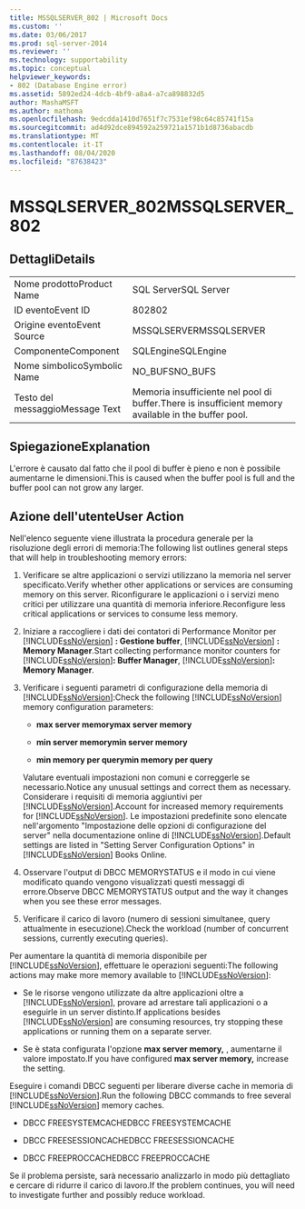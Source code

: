 ```yaml
---
title: MSSQLSERVER_802 | Microsoft Docs
ms.custom: ''
ms.date: 03/06/2017
ms.prod: sql-server-2014
ms.reviewer: ''
ms.technology: supportability
ms.topic: conceptual
helpviewer_keywords:
- 802 (Database Engine error)
ms.assetid: 5892ed24-4dcb-4bf9-a8a4-a7ca898832d5
author: MashaMSFT
ms.author: mathoma
ms.openlocfilehash: 9edcdda1410d7651f7c7531ef98c64c85741f15a
ms.sourcegitcommit: ad4d92dce894592a259721a1571b1d8736abacdb
ms.translationtype: MT
ms.contentlocale: it-IT
ms.lasthandoff: 08/04/2020
ms.locfileid: "87638423"
---
```

# <a name="mssqlserver_802"></a><span data-ttu-id="48f69-102">MSSQLSERVER_802</span><span class="sxs-lookup"><span data-stu-id="48f69-102">MSSQLSERVER_802</span></span>
    
## <a name="details"></a><span data-ttu-id="48f69-103">Dettagli</span><span class="sxs-lookup"><span data-stu-id="48f69-103">Details</span></span>  
  
|||  
|-|-|  
|<span data-ttu-id="48f69-104">Nome prodotto</span><span class="sxs-lookup"><span data-stu-id="48f69-104">Product Name</span></span>|<span data-ttu-id="48f69-105">SQL Server</span><span class="sxs-lookup"><span data-stu-id="48f69-105">SQL Server</span></span>|  
|<span data-ttu-id="48f69-106">ID evento</span><span class="sxs-lookup"><span data-stu-id="48f69-106">Event ID</span></span>|<span data-ttu-id="48f69-107">802</span><span class="sxs-lookup"><span data-stu-id="48f69-107">802</span></span>|  
|<span data-ttu-id="48f69-108">Origine evento</span><span class="sxs-lookup"><span data-stu-id="48f69-108">Event Source</span></span>|<span data-ttu-id="48f69-109">MSSQLSERVER</span><span class="sxs-lookup"><span data-stu-id="48f69-109">MSSQLSERVER</span></span>|  
|<span data-ttu-id="48f69-110">Componente</span><span class="sxs-lookup"><span data-stu-id="48f69-110">Component</span></span>|<span data-ttu-id="48f69-111">SQLEngine</span><span class="sxs-lookup"><span data-stu-id="48f69-111">SQLEngine</span></span>|  
|<span data-ttu-id="48f69-112">Nome simbolico</span><span class="sxs-lookup"><span data-stu-id="48f69-112">Symbolic Name</span></span>|<span data-ttu-id="48f69-113">NO_BUFS</span><span class="sxs-lookup"><span data-stu-id="48f69-113">NO_BUFS</span></span>|  
|<span data-ttu-id="48f69-114">Testo del messaggio</span><span class="sxs-lookup"><span data-stu-id="48f69-114">Message Text</span></span>|<span data-ttu-id="48f69-115">Memoria insufficiente nel pool di buffer.</span><span class="sxs-lookup"><span data-stu-id="48f69-115">There is insufficient memory available in the buffer pool.</span></span>|  
  
## <a name="explanation"></a><span data-ttu-id="48f69-116">Spiegazione</span><span class="sxs-lookup"><span data-stu-id="48f69-116">Explanation</span></span>  
 <span data-ttu-id="48f69-117">L'errore è causato dal fatto che il pool di buffer è pieno e non è possibile aumentarne le dimensioni.</span><span class="sxs-lookup"><span data-stu-id="48f69-117">This is caused when the buffer pool is full and the buffer pool can not grow any larger.</span></span>  
  
## <a name="user-action"></a><span data-ttu-id="48f69-118">Azione dell'utente</span><span class="sxs-lookup"><span data-stu-id="48f69-118">User Action</span></span>  
 <span data-ttu-id="48f69-119">Nell'elenco seguente viene illustrata la procedura generale per la risoluzione degli errori di memoria:</span><span class="sxs-lookup"><span data-stu-id="48f69-119">The following list outlines general steps that will help in troubleshooting memory errors:</span></span>  
  
1.  <span data-ttu-id="48f69-120">Verificare se altre applicazioni o servizi utilizzano la memoria nel server specificato.</span><span class="sxs-lookup"><span data-stu-id="48f69-120">Verify whether other applications or services are consuming memory on this server.</span></span> <span data-ttu-id="48f69-121">Riconfigurare le applicazioni o i servizi meno critici per utilizzare una quantità di memoria inferiore.</span><span class="sxs-lookup"><span data-stu-id="48f69-121">Reconfigure less critical applications or services to consume less memory.</span></span>  
  
2.  <span data-ttu-id="48f69-122">Iniziare a raccogliere i dati dei contatori di Performance Monitor per [!INCLUDE[ssNoVersion](../../includes/ssnoversion-md.md)] **: Gestione buffer**, [!INCLUDE[ssNoVersion](../../includes/ssnoversion-md.md)] **: Memory Manager**.</span><span class="sxs-lookup"><span data-stu-id="48f69-122">Start collecting performance monitor counters for [!INCLUDE[ssNoVersion](../../includes/ssnoversion-md.md)]**: Buffer Manager**, [!INCLUDE[ssNoVersion](../../includes/ssnoversion-md.md)]**: Memory Manager**.</span></span>  
  
3.  <span data-ttu-id="48f69-123">Verificare i seguenti parametri di configurazione della memoria di [!INCLUDE[ssNoVersion](../../includes/ssnoversion-md.md)]:</span><span class="sxs-lookup"><span data-stu-id="48f69-123">Check the following [!INCLUDE[ssNoVersion](../../includes/ssnoversion-md.md)] memory configuration parameters:</span></span>  
  
    -   <span data-ttu-id="48f69-124">**max server memory**</span><span class="sxs-lookup"><span data-stu-id="48f69-124">**max server memory**</span></span>  
  
    -   <span data-ttu-id="48f69-125">**min server memory**</span><span class="sxs-lookup"><span data-stu-id="48f69-125">**min server memory**</span></span>  
  
    -   <span data-ttu-id="48f69-126">**min memory per query**</span><span class="sxs-lookup"><span data-stu-id="48f69-126">**min memory per query**</span></span>  
  
     <span data-ttu-id="48f69-127">Valutare eventuali impostazioni non comuni e correggerle se necessario.</span><span class="sxs-lookup"><span data-stu-id="48f69-127">Notice any unusual settings and correct them as necessary.</span></span> <span data-ttu-id="48f69-128">Considerare i requisiti di memoria aggiuntivi per [!INCLUDE[ssNoVersion](../../includes/ssnoversion-md.md)].</span><span class="sxs-lookup"><span data-stu-id="48f69-128">Account for increased memory requirements for [!INCLUDE[ssNoVersion](../../includes/ssnoversion-md.md)].</span></span> <span data-ttu-id="48f69-129">Le impostazioni predefinite sono elencate nell'argomento "Impostazione delle opzioni di configurazione del server" nella documentazione online di [!INCLUDE[ssNoVersion](../../includes/ssnoversion-md.md)].</span><span class="sxs-lookup"><span data-stu-id="48f69-129">Default settings are listed in "Setting Server Configuration Options" in [!INCLUDE[ssNoVersion](../../includes/ssnoversion-md.md)] Books Online.</span></span>  
  
4.  <span data-ttu-id="48f69-130">Osservare l'output di DBCC MEMORYSTATUS e il modo in cui viene modificato quando vengono visualizzati questi messaggi di errore.</span><span class="sxs-lookup"><span data-stu-id="48f69-130">Observe DBCC MEMORYSTATUS output and the way it changes when you see these error messages.</span></span>  
  
5.  <span data-ttu-id="48f69-131">Verificare il carico di lavoro (numero di sessioni simultanee, query attualmente in esecuzione).</span><span class="sxs-lookup"><span data-stu-id="48f69-131">Check the workload (number of concurrent sessions, currently executing queries).</span></span>  
  
 <span data-ttu-id="48f69-132">Per aumentare la quantità di memoria disponibile per [!INCLUDE[ssNoVersion](../../includes/ssnoversion-md.md)], effettuare le operazioni seguenti:</span><span class="sxs-lookup"><span data-stu-id="48f69-132">The following actions may make more memory available to [!INCLUDE[ssNoVersion](../../includes/ssnoversion-md.md)]:</span></span>  
  
-   <span data-ttu-id="48f69-133">Se le risorse vengono utilizzate da altre applicazioni oltre a [!INCLUDE[ssNoVersion](../../includes/ssnoversion-md.md)], provare ad arrestare tali applicazioni o a eseguirle in un server distinto.</span><span class="sxs-lookup"><span data-stu-id="48f69-133">If applications besides [!INCLUDE[ssNoVersion](../../includes/ssnoversion-md.md)] are consuming resources, try stopping these applications or running them on a separate server.</span></span>  
  
-   <span data-ttu-id="48f69-134">Se è stata configurata l'opzione **max server memory,** , aumentarne il valore impostato.</span><span class="sxs-lookup"><span data-stu-id="48f69-134">If you have configured **max server memory,** increase the setting.</span></span>  
  
 <span data-ttu-id="48f69-135">Eseguire i comandi DBCC seguenti per liberare diverse cache in memoria di [!INCLUDE[ssNoVersion](../../includes/ssnoversion-md.md)].</span><span class="sxs-lookup"><span data-stu-id="48f69-135">Run the following DBCC commands to free several [!INCLUDE[ssNoVersion](../../includes/ssnoversion-md.md)] memory caches.</span></span>  
  
-   <span data-ttu-id="48f69-136">DBCC FREESYSTEMCACHE</span><span class="sxs-lookup"><span data-stu-id="48f69-136">DBCC FREESYSTEMCACHE</span></span>  
  
-   <span data-ttu-id="48f69-137">DBCC FREESESSIONCACHE</span><span class="sxs-lookup"><span data-stu-id="48f69-137">DBCC FREESESSIONCACHE</span></span>  
  
-   <span data-ttu-id="48f69-138">DBCC FREEPROCCACHE</span><span class="sxs-lookup"><span data-stu-id="48f69-138">DBCC FREEPROCCACHE</span></span>  
  
 <span data-ttu-id="48f69-139">Se il problema persiste, sarà necessario analizzarlo in modo più dettagliato e cercare di ridurre il carico di lavoro.</span><span class="sxs-lookup"><span data-stu-id="48f69-139">If the problem continues, you will need to investigate further and possibly reduce workload.</span></span>  
  
  
